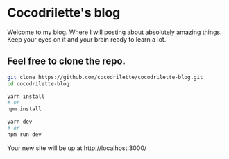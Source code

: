 # Cocodrilette's blog

Welcome to my blog. Where I will posting about absolutely amazing things. Keep your eyes on it and your brain ready to learn a lot.

## Feel free to clone the repo.

```bash
git clone https://github.com/cocodrilette/cocodrilette-blog.git
cd cocodrilette-blog

yarn install
# or
npm install

yarn dev
# or
npm run dev
```

Your new site will be up at http://localhost:3000/
